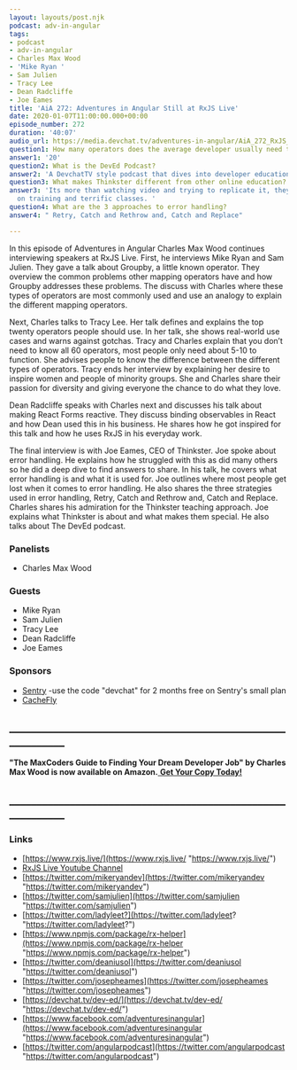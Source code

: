 ```yaml
---
layout: layouts/post.njk
podcast: adv-in-angular
tags:
- podcast
- adv-in-angular
- Charles Max Wood
- 'Mike Ryan '
- Sam Julien
- Tracy Lee
- Dean Radcliffe
- Joe Eames
title: 'AiA 272: Adventures in Angular Still at RxJS Live'
date: 2020-01-07T11:00:00.000+00:00
episode_number: 272
duration: '40:07'
audio_url: https://media.devchat.tv/adventures-in-angular/AiA_272_RxJS_Live.mp3
question1: How many operators does the average developer usually need to know?
answer1: '20'
question2: What is the DevEd Podcast?
answer2: 'A DevchatTV style podcast that dives into developer education. '
question3: What makes Thinkster different from other online education?
answer3: 'Its more than watching video and trying to replicate it, they have hands
  on training and terrific classes. '
question4: What are the 3 approaches to error handling?
answer4: " Retry, Catch and Rethrow and, Catch and Replace"

---
```

In this episode of Adventures in Angular Charles Max Wood continues interviewing speakers at RxJS Live. First, he interviews Mike Ryan and Sam Julien. They gave a talk about Groupby, a little known operator. They overview the common problems other mapping operators have and how Groupby addresses these problems. The discuss with Charles where these types of operators are most commonly used and use an analogy to explain the different mapping operators.

Next, Charles talks to Tracy Lee. Her talk defines and explains the top twenty operators people should use. In her talk, she shows real-world use cases and warns against gotchas. Tracy and Charles explain that you don’t need to know all 60 operators, most people only need about 5-10 to function. She advises people to know the difference between the different types of operators. Tracy ends her interview by explaining her desire to inspire women and people of minority groups. She and Charles share their passion for diversity and giving everyone the chance to do what they love.

Dean Radcliffe speaks with Charles next and discusses his talk about making React Forms reactive. They discuss binding observables in React and how Dean used this in his business. He shares how he got inspired for this talk and how he uses RxJS in his everyday work.

The final interview is with Joe Eames, CEO of Thinkster. Joe spoke about error handling. He explains how he struggled with this as did many others so he did a deep dive to find answers to share. In his talk, he covers what error handling is and what it is used for. Joe outlines where most people get lost when it comes to error handling. He also shares the three strategies used in error handling, Retry, Catch and Rethrow and, Catch and Replace. Charles shares his admiration for the Thinkster teaching approach. Joe explains what Thinkster is about and what makes them special. He also talks about The DevEd podcast.

### **Panelists**

* Charles Max Wood

### **Guests**

* Mike Ryan
* Sam Julien
* Tracy Lee
* Dean Radcliffe
* Joe Eames

### **Sponsors**

* [Sentry](http://sentry.io/) -use the code "devchat" for 2 months free on Sentry's small plan
* [CacheFly](https://www.cachefly.com/)

## **____________________________________________________________**

**"The MaxCoders Guide to Finding Your Dream Developer Job" by Charles Max Wood is now available on Amazon.**[ **Get Your Copy Today!**](https://www.amazon.com/gp/product/B081MBL5C9/ref=as_li_ss_tl?ie=UTF8&linkCode=sl1&tag=devchattv-20&linkId=9d61363241636e2546ef46abba198746&language=en_US)

## **____________________________________________________________**

### **Links**

* [https://www.rxjs.live/](https://www.rxjs.live/ "https://www.rxjs.live/")
* [RxJS Live Youtube Channel](https://www.youtube.com/channel/UCmvhqGbbqkhJ63V3g-l-5Gg)
* [https://twitter.com/mikeryandev](https://twitter.com/mikeryandev "https://twitter.com/mikeryandev")
* [https://twitter.com/samjulien](https://twitter.com/samjulien "https://twitter.com/samjulien")
* [https://twitter.com/ladyleet?](https://twitter.com/ladyleet? "https://twitter.com/ladyleet?")
* [https://www.npmjs.com/package/rx-helper](https://www.npmjs.com/package/rx-helper "https://www.npmjs.com/package/rx-helper")
* [https://twitter.com/deaniusol](https://twitter.com/deaniusol "https://twitter.com/deaniusol")
* [https://twitter.com/josepheames](https://twitter.com/josepheames "https://twitter.com/josepheames")
* [https://devchat.tv/dev-ed/](https://devchat.tv/dev-ed/ "https://devchat.tv/dev-ed/")
* [https://www.facebook.com/adventuresinangular](https://www.facebook.com/adventuresinangular "https://www.facebook.com/adventuresinangular")
* [https://twitter.com/angularpodcast](https://twitter.com/angularpodcast "https://twitter.com/angularpodcast")